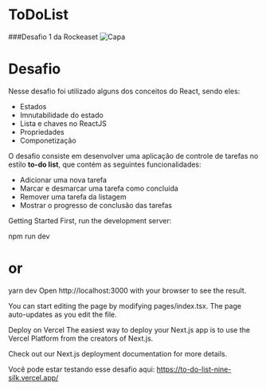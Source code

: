 # ToDoList
###Desafio 1 da Rockeaset
![Capa](https://user-images.githubusercontent.com/54756131/210099064-85ec4373-f165-4874-9e39-83f9ed31ebfe.png)

# Desafio
Nesse desafio foi utilizado alguns dos conceitos do React, sendo eles: 
- Estados 
- Imnutabilidade do estado
- Lista e chaves no ReactJS
- Propriedades
- Componetização

O desafio consiste em desenvolver uma aplicação de controle de tarefas no estilo **to-do list**, que contém as seguintes funcionalidades:

- Adicionar uma nova tarefa
- Marcar e desmarcar uma tarefa como concluída
- Remover uma tarefa da listagem
- Mostrar o progresso de conclusão das tarefas

Getting Started
First, run the development server:

npm run dev
# or
yarn dev
Open http://localhost:3000 with your browser to see the result.

You can start editing the page by modifying pages/index.tsx. The page auto-updates as you edit the file.


Deploy on Vercel
The easiest way to deploy your Next.js app is to use the Vercel Platform from the creators of Next.js.

Check out our Next.js deployment documentation for more details.

Você pode estar testando esse desafio aqui: https://to-do-list-nine-silk.vercel.app/
